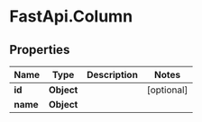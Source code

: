 # FastApi.Column

## Properties
Name | Type | Description | Notes
------------ | ------------- | ------------- | -------------
**id** | **Object** |  | [optional] 
**name** | **Object** |  | 
